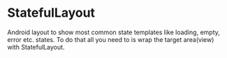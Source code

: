 # StatefulLayout
Android layout to show most common state templates like loading, empty, error etc. states. To do that all you need to is wrap the target
area(view) with StatefulLayout.